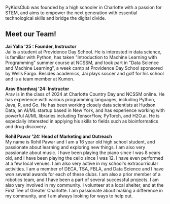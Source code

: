 PyKidsClub was founded by a high schooler in Charlotte with a passion for STEM, and aims to empower the next generation with essential technological skills and bridge the digital divide. 

## Meet our Team!

**Jai Yalla '25 : Founder, Instructor** <br>
Jai is a student at Providence Day School. He is interested in data science, is familiar with Python, has taken "Introduction to Machine Learning with Programming" summer course at NCSSM, and took part in "Data Science and Machine Learning", a week camp at Providence Day School sponsored by Wells Fargo. Besides academics, Jai plays soccer and golf for his school and is a team member at Kumon.  

**Arav Bhardwaj '24: Instructor** <br>
Arav is in the class of 2024 at Charlotte Country Day and NCSSM online. He has experience with various programming languages, including Python, Java, R, and Go. He has been working closely data scientists at Hudson Data, an AI/ML startup based in New York, and has experience working with powerful AI/ML libraries including TensorFlow, PyTorch, and H2O.ai. He is especially interested in applying his skills to fields such as bioinformatics and drug discovery. 

**Rohil Pawar '24: Head of Marketing and Outreach** <br>
My name is Rohil Pawar and I am a 16 year old high school student, and passionate about learning and exploring new things. I am also very passionate about music. I have been playing the piano since I was 8 years old, and I have been playing the cello since I was 12. I have even performed at a few local venues. I am also very active in my school's extracurricular activities. I am a member of DECA, TSA, FBLA, and Data Science and I have won several awards for each of these clubs. I am also a prior member of a robotics team, and I have been a part of several successful projects. I am also very involved in my community. I volunteer at a local shelter, and at the First Tee of Greater Charlotte. I am passionate about making a difference in my community, and I am always looking for ways to help out.
